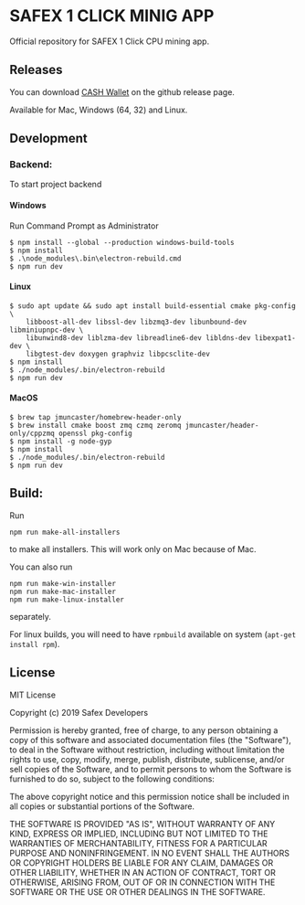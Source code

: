 # SAFEX 1 CLICK MINIG APP

Official repository for SAFEX 1 Click CPU mining app.

## Releases

You can download [CASH Wallet](https://github.com/safex/safex_miner/releases) on the github release page.

Available for Mac, Windows (64, 32) and Linux.

## Development

### Backend:

To start project backend

#### Windows

Run Command Prompt as Administrator

```
$ npm install --global --production windows-build-tools
$ npm install
$ .\node_modules\.bin\electron-rebuild.cmd
$ npm run dev
```

#### Linux

```
$ sudo apt update && sudo apt install build-essential cmake pkg-config \
    libboost-all-dev libssl-dev libzmq3-dev libunbound-dev libminiupnpc-dev \
    libunwind8-dev liblzma-dev libreadline6-dev libldns-dev libexpat1-dev \
    libgtest-dev doxygen graphviz libpcsclite-dev
$ npm install
$ ./node_modules/.bin/electron-rebuild
$ npm run dev
```

#### MacOS

```
$ brew tap jmuncaster/homebrew-header-only
$ brew install cmake boost zmq czmq zeromq jmuncaster/header-only/cppzmq openssl pkg-config
$ npm install -g node-gyp
$ npm install
$ ./node_modules/.bin/electron-rebuild
$ npm run dev
```

## Build:

Run

```
npm run make-all-installers
```

to make all installers. This will work only on Mac because of Mac.

You can also run

```
npm run make-win-installer
npm run make-mac-installer
npm run make-linux-installer
```

separately.

For linux builds, you will need to have `rpmbuild` available on system (`apt-get install rpm`).

## License

MIT License

Copyright (c) 2019 Safex Developers

Permission is hereby granted, free of charge, to any person obtaining a copy
of this software and associated documentation files (the "Software"), to deal
in the Software without restriction, including without limitation the rights
to use, copy, modify, merge, publish, distribute, sublicense, and/or sell
copies of the Software, and to permit persons to whom the Software is
furnished to do so, subject to the following conditions:

The above copyright notice and this permission notice shall be included in all
copies or substantial portions of the Software.

THE SOFTWARE IS PROVIDED "AS IS", WITHOUT WARRANTY OF ANY KIND, EXPRESS OR
IMPLIED, INCLUDING BUT NOT LIMITED TO THE WARRANTIES OF MERCHANTABILITY,
FITNESS FOR A PARTICULAR PURPOSE AND NONINFRINGEMENT. IN NO EVENT SHALL THE
AUTHORS OR COPYRIGHT HOLDERS BE LIABLE FOR ANY CLAIM, DAMAGES OR OTHER
LIABILITY, WHETHER IN AN ACTION OF CONTRACT, TORT OR OTHERWISE, ARISING FROM,
OUT OF OR IN CONNECTION WITH THE SOFTWARE OR THE USE OR OTHER DEALINGS IN THE
SOFTWARE.
